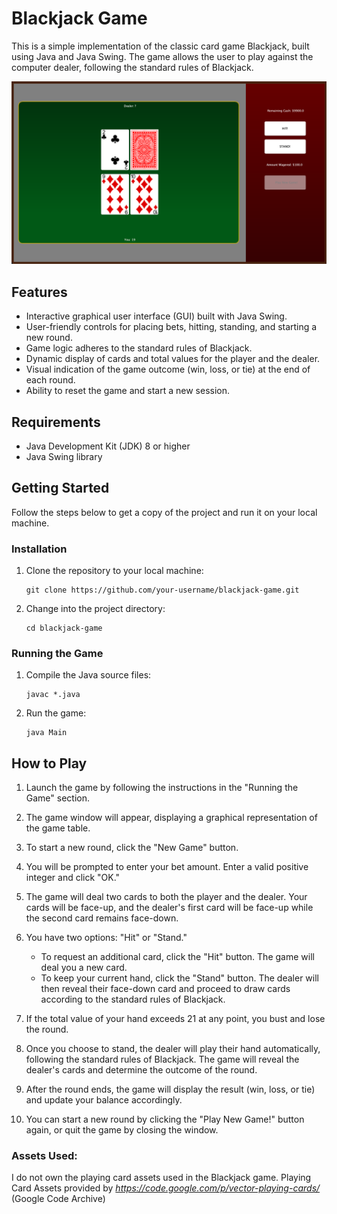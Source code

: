 # Blackjack Game

This is a simple implementation of the classic card game Blackjack, built using Java and Java Swing. The game allows the user to play against the computer dealer, following the standard rules of Blackjack.

![Blackjack Screenshot](BlackjackGame/assets/screenshot.png)

## Features

- Interactive graphical user interface (GUI) built with Java Swing.
- User-friendly controls for placing bets, hitting, standing, and starting a new round.
- Game logic adheres to the standard rules of Blackjack.
- Dynamic display of cards and total values for the player and the dealer.
- Visual indication of the game outcome (win, loss, or tie) at the end of each round.
- Ability to reset the game and start a new session.

## Requirements

- Java Development Kit (JDK) 8 or higher
- Java Swing library

## Getting Started

Follow the steps below to get a copy of the project and run it on your local machine.

### Installation

1. Clone the repository to your local machine:

   ```
   git clone https://github.com/your-username/blackjack-game.git
   ```

2. Change into the project directory:

   ```
   cd blackjack-game
   ```

### Running the Game

1. Compile the Java source files:

   ```
   javac *.java
   ```

2. Run the game:

   ```
   java Main
   ```

## How to Play

1. Launch the game by following the instructions in the "Running the Game" section.

2. The game window will appear, displaying a graphical representation of the game table.

3. To start a new round, click the "New Game" button.

4. You will be prompted to enter your bet amount. Enter a valid positive integer and click "OK."

5. The game will deal two cards to both the player and the dealer. Your cards will be face-up, and the dealer's first card will be face-up while the second card remains face-down.

6. You have two options: "Hit" or "Stand."
   - To request an additional card, click the "Hit" button. The game will deal you a new card.
   - To keep your current hand, click the "Stand" button. The dealer will then reveal their face-down card and proceed to draw cards according to the standard rules of Blackjack.

7. If the total value of your hand exceeds 21 at any point, you bust and lose the round.

8. Once you choose to stand, the dealer will play their hand automatically, following the standard rules of Blackjack. The game will reveal the dealer's cards and determine the outcome of the round.

9. After the round ends, the game will display the result (win, loss, or tie) and update your balance accordingly.

10. You can start a new round by clicking the "Play New Game!" button again, or quit the game by closing the window.


### Assets Used:
I do not own the playing card assets used in the Blackjack game.
Playing Card Assets provided by *https://code.google.com/p/vector-playing-cards/* (Google Code Archive)
